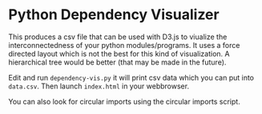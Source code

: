 # Python Dependency Visualizer

This produces a csv file that can be used with D3.js to viualize the
interconnectedness of your python modules/programs. It uses a force
directed layout which is not the best for this kind of visualization.
A hierarchical tree would be better (that may be made in the future).

Edit and run `dependency-vis.py` it will print csv data which you can
put into `data.csv`. Then launch `index.html` in your webbrowser.

You can also look for circular imports using the circular imports
script.
